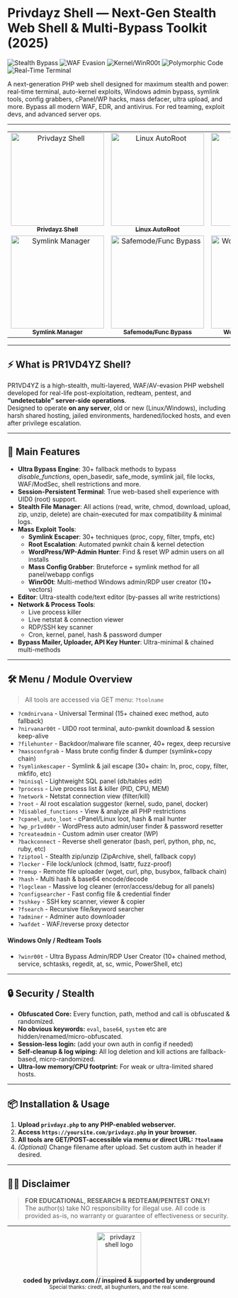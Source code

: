 # Privdayz Shell — Next-Gen Stealth Web Shell & Multi-Bypass Toolkit (2025)
![Stealth Bypass](https://img.shields.io/badge/Stealth%20Bypass-%23ff3972?style=for-the-badge&logo=ghost&logoColor=fff)
![WAF Evasion](https://img.shields.io/badge/WAF%20Evasion-%2349d0f5?style=for-the-badge&logo=cloudflare&logoColor=fff)
![Kernel/WinR00t](https://img.shields.io/badge/Kernel%2FWinR00t-%23ffe152?style=for-the-badge&logo=linux&logoColor=232323)
![Polymorphic Code](https://img.shields.io/badge/Polymorphic%20Code-%231ede7d?style=for-the-badge&logo=codeforces&logoColor=fff)
![Real-Time Terminal](https://img.shields.io/badge/Real--Time%20Terminal-%23bfaaff?style=for-the-badge&logo=terminal&logoColor=fff)

A next-generation PHP web shell designed for maximum stealth and power: real-time terminal, auto-kernel exploits, Windows admin bypass, symlink tools, config grabbers, cPanel/WP hacks, mass defacer, ultra upload, and more. Bypass all modern WAF, EDR, and antivirus. For red teaming, exploit devs, and advanced server ops. 

---

<div align="center">

<table>
  <tr>
    <td align="center">
      <a href="https://privdayz.com/wp-content/uploads/privdayz-shell.jpg" target="_blank">
        <img src="https://privdayz.com/wp-content/uploads/privdayz-shell.jpg" alt="Privdayz Shell" width="210"/><br>
        <sub><b>Privdayz Shell</b></sub>
      </a>
    </td>
    <td align="center">
      <a href="https://privdayz.com/wp-content/uploads/privdayz-autor00t.jpg" target="_blank">
        <img src="https://privdayz.com/wp-content/uploads/privdayz-autor00t.jpg" alt="Linux AutoRoot" width="210"/><br>
        <sub><b>Linux AutoRoot</b></sub>
      </a>
    </td>
    <td align="center">
      <a href="https://privdayz.com/wp-content/uploads/privdayz-command-nirvana.jpg" target="_blank">
        <img src="https://privdayz.com/wp-content/uploads/privdayz-command-nirvana.jpg" alt="Command Nirvana" width="210"/><br>
        <sub><b>Command Nirvana</b></sub>
      </a>
    </td>
    <td align="center">
      <a href="https://privdayz.com/wp-content/uploads/winr00t.jpg" target="_blank">
        <img src="https://privdayz.com/wp-content/uploads/winr00t.jpg" alt="WinR00t Ultra Bypass" width="210"/><br>
        <sub><b>WinR00t Ultra Bypass</b></sub>
      </a>
    </td>
  </tr>
  <tr>
    <td align="center">
      <a href="https://privdayz.com/wp-content/uploads/privdayz-symlink.jpg" target="_blank">
        <img src="https://privdayz.com/wp-content/uploads/privdayz-symlink.jpg" alt="Symlink Manager" width="210"/><br>
        <sub><b>Symlink Manager</b></sub>
      </a>
    </td>
    <td align="center">
      <a href="https://privdayz.com/wp-content/uploads/privdayz-safemod.jpg" target="_blank">
        <img src="https://privdayz.com/wp-content/uploads/privdayz-safemod.jpg" alt="Safemode/Func Bypass" width="210"/><br>
        <sub><b>Safemode/Func Bypass</b></sub>
      </a>
    </td>
    <td align="center">
      <a href="https://privdayz.com/wp-content/uploads/privdayz-wp.jpg" target="_blank">
        <img src="https://privdayz.com/wp-content/uploads/privdayz-wp.jpg" alt="WordPress Auto Hunter" width="210"/><br>
        <sub><b>WordPress Auto Hunter</b></sub>
      </a>
    </td>
    <td></td>
  </tr>
</table>

</div>


---

## ⚡ What is PR1VD4YZ Shell?
PR1VD4YZ is a high-stealth, multi-layered, WAF/AV-evasion PHP webshell developed for real-life post-exploitation, redteam, pentest, and **“undetectable” server-side operations**.  
Designed to operate **on any server**, old or new (Linux/Windows), including harsh shared hosting, jailed environments, hardened/locked hosts, and even after privilege escalation.

---

## 🚀 Main Features

- **Ultra Bypass Engine**: 30+ fallback methods to bypass *disable_functions*, open_basedir, safe_mode, symlink jail, file locks, WAF/ModSec, shell restrictions and more.
- **Session-Persistent Terminal**: True web-based shell experience with UID0 (root) support. 
- **Stealth File Manager**: All actions (read, write, chmod, download, upload, zip, unzip, delete) are chain-executed for max compatibility & minimal logs.
- **Mass Exploit Tools**:  
  - **Symlink Escaper**: 30+ techniques (proc, copy, filter, tmpfs, etc)  
  - **Root Escalation**: Automated pwnkit chain & kernel detection
  - **WordPress/WP-Admin Hunter**: Find & reset WP admin users on all installs
  - **Mass Config Grabber**: Bruteforce + symlink method for all panel/webapp configs
  - **Winr00t**: Multi-method Windows admin/RDP user creator (10+ vectors)
- **Editor**: Ultra-stealth code/text editor (by-passes all write restrictions)
- **Network & Process Tools**:  
  - Live process killer  
  - Live netstat & connection viewer  
  - RDP/SSH key scanner  
  - Cron, kernel, panel, hash & password dumper
- **Bypass Mailer, Uploader, API Key Hunter**: Ultra-minimal & chained multi-methods

---

## 🛠️ Menu / Module Overview

> All tools are accessed via GET menu: `?toolname`

- `?cmdnirvana` - Universal Terminal (15+ chained exec method, auto fallback)
- `?nirvanar00t` - UID0 root terminal, auto-pwnkit download & session keep-alive
- `?filehunter` - Backdoor/malware file scanner, 40+ regex, deep recursive
- `?massconfgrab` - Mass brute config finder & dumper (symlink+copy chain)
- `?symlinkescaper` - Symlink & jail escape (30+ chain: ln, proc, copy, filter, mkfifo, etc)
- `?minisql` - Lightweight SQL panel (db/tables edit)
- `?process` - Live process list & killer (PID, CPU, MEM)
- `?network` - Netstat connection view (filter/kill)
- `?root` - AI root escalation suggestor (kernel, sudo, panel, docker)
- `?disabled_functions` - View & analyze all PHP restrictions
- `?cpanel_auto_loot` - cPanel/Linux loot, hash & mail hunter
- `?wp_pr1vd00r` - WordPress auto admin/user finder & password resetter
- `?createadmin` - Custom admin user creator (WP)
- `?backconnect` - Reverse shell generator (bash, perl, python, php, nc, ruby, etc)
- `?ziptool` - Stealth zip/unzip (ZipArchive, shell, fallback copy)
- `?locker` - File lock/unlock (chmod, lsattr, fuzz-proof)
- `?remup` - Remote file uploader (wget, curl, php, busybox, fallback chain)
- `?hash` - Multi hash & base64 encode/decode
- `?logclean` - Massive log cleaner (error/access/debug for all panels)
- `?configsearcher` - Fast config file & credential finder
- `?sshkey` - SSH key scanner, viewer & copier
- `?fsearch` - Recursive file/keyword searcher
- `?adminer` - Adminer auto downloader
- `?wafdet` - WAF/reverse proxy detector

#### **Windows Only / Redteam Tools**
- `?winr00t` - Ultra Bypass Admin/RDP User Creator (10+ chained method, service, schtasks, regedit, at, sc, wmic, PowerShell, etc)

---

## 🔒 Security / Stealth

- **Obfuscated Core:** Every function, path, method and call is obfuscated & randomized.
- **No obvious keywords:** `eval`, `base64`, `system` etc are hidden/renamed/micro-obfuscated.
- **Session-less login:** (add your own auth in config if needed)
- **Self-cleanup & log wiping:** All log deletion and kill actions are fallback-based, micro-randomized.
- **Ultra-low memory/CPU footprint:** For weak or ultra-limited shared hosts.

---

## 📦 Installation & Usage

1. **Upload `privdayz.php` to any PHP-enabled webserver.**
2. **Access `https://yoursite.com/privdayz.php` in your browser.**
3. **All tools are GET/POST-accessible via menu or direct URL: `?toolname`**
4. *(Optional)* Change filename after upload. Set custom auth in header if desired.

---

## 🏴‍☠️ Disclaimer

> **FOR EDUCATIONAL, RESEARCH & REDTEAM/PENTEST ONLY!**  
> The author(s) take NO responsibility for illegal use. All code is provided as-is, no warranty or guarantee of effectiveness or security.

---

<div align="center">
  <img src="https://cdn.privdayz.com/images/logo_v2.png" width="100" alt="privdayz shell logo">
  <br>
  <b>coded by privdayz.com // inspired & supported by underground</b><br>
  <sub>Special thanks: ciredt, all bughunters, and the real scene.</sub>
</div>
